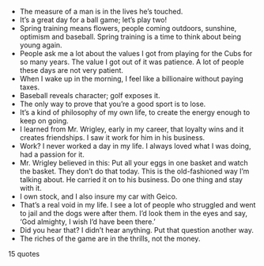  - The measure of a man is in the lives he’s touched.
 - It’s a great day for a ball game; let’s play two!
 - Spring training means flowers, people coming outdoors, sunshine, optimism and baseball. Spring training is a time to think about being young again.
 - People ask me a lot about the values I got from playing for the Cubs for so many years. The value I got out of it was patience. A lot of people these days are not very patient.
 - When I wake up in the morning, I feel like a billionaire without paying taxes.
 - Baseball reveals character; golf exposes it.
 - The only way to prove that you’re a good sport is to lose.
 - It’s a kind of philosophy of my own life, to create the energy enough to keep on going.
 - I learned from Mr. Wrigley, early in my career, that loyalty wins and it creates friendships. I saw it work for him in his business.
 - Work? I never worked a day in my life. I always loved what I was doing, had a passion for it.
 - Mr. Wrigley believed in this: Put all your eggs in one basket and watch the basket. They don’t do that today. This is the old-fashioned way I’m talking about. He carried it on to his business. Do one thing and stay with it.
 - I own stock, and I also insure my car with Geico.
 - That’s a real void in my life. I see a lot of people who struggled and went to jail and the dogs were after them. I’d look them in the eyes and say, ‘God almighty, I wish I’d have been there.’
 - Did you hear that? I didn’t hear anything. Put that question another way.
 - The riches of the game are in the thrills, not the money.

15 quotes